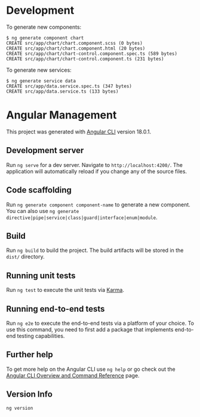 # Development

To generate new components:

```shell
$ ng generate component chart
CREATE src/app/chart/chart.component.scss (0 bytes)
CREATE src/app/chart/chart.component.html (20 bytes)
CREATE src/app/chart/chart-control.component.spec.ts (589 bytes)
CREATE src/app/chart/chart-control.component.ts (231 bytes)
```

To generate new services:
```shell
$ ng generate service data
CREATE src/app/data.service.spec.ts (347 bytes)
CREATE src/app/data.service.ts (133 bytes)

```

# Angular Management

This project was generated with [Angular CLI](https://github.com/angular/angular-cli) version 18.0.1.

## Development server

Run `ng serve` for a dev server. Navigate to `http://localhost:4200/`. The application will automatically reload if you change any of the source files.

## Code scaffolding

Run `ng generate component component-name` to generate a new component. You can also use `ng generate directive|pipe|service|class|guard|interface|enum|module`.

## Build

Run `ng build` to build the project. The build artifacts will be stored in the `dist/` directory.

## Running unit tests

Run `ng test` to execute the unit tests via [Karma](https://karma-runner.github.io).

## Running end-to-end tests

Run `ng e2e` to execute the end-to-end tests via a platform of your choice. To use this command, you need to first add a package that implements end-to-end testing capabilities.

## Further help

To get more help on the Angular CLI use `ng help` or go check out the [Angular CLI Overview and Command Reference](https://angular.dev/tools/cli) page.

## Version Info

```
ng version
```
